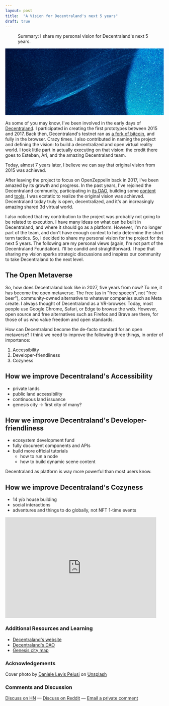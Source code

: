 ```yaml
---
layout: post
title:  "A Vision for Decentraland's next 5 years"
draft: true
---
```

<figure>
  <figcaption style="text-align: left">
  Summary: I share my personal vision for Decentraland's next 5 years.
  </figcaption>
</figure>
<img class="cover" src="/img/decentraland-vision/cover.jpg">

As some of you may know, I've been involved in the early days of [Decentraland](https://decentraland.org/). I participated in creating the first prototypes between 2015 and 2017. Back then, Decentraland's testnet ran as [a fork of bitcoin](https://github.com/decentraland/bronzeage-node/commit/7a5245e8434558d298d07d0dd2bd9862ca3af408), and fully in the browser. Crazy times. I also contributed in naming the project and defining the vision: to build a decentralized and open virtual reality world. I took little part in actually executing on that vision: the credit there goes to Esteban, Ari, and the amazing Decentraland team. 

Today, almost 7 years later, I believe we can say that original vision from 2015 was achieved. 

After leaving the project to focus on OpenZeppelin back in 2017, I've been amazed by its growth and progress. In the past years, I've rejoined the Decentraland community, participating in [its DAO](https://governance.decentraland.org/), building some [content](https://play.decentraland.org/?position=52,90) and [tools](https://genesis.city/). I was ecstatic to realize the original vision was achieved. Decentraland today truly is open, decentralized, and it's an increasingly amazing shared 3d virtual world. 

I also noticed that my contribution to the project was probably not going to be related to execution. I have many ideas on what can be built in Decentraland, and where it should go as a platform. However, I'm no longer part of the team, and don't have enough context to help determine the short term tactics. So, I decided to share my personal vision for the project for the next 5 years. The following are my personal views (again, I'm not part of the Decentraland Foundation). I'll be candid and straightforward. I hope that sharing my vision sparks strategic discussions and inspires our community to take Decentraland to the next level.

## The Open Metaverse

So, how does Decentraland look like in 2027, five years from now? To me, it has become the open metaverse. The free (as in "free speech", not "free beer"), community-owned alternative to whatever companies such as Meta create. I always thought of Decentraland as a VR-browser. Today, most people use Google Chrome, Safari, or Edge to browse the web. However, open source and free alternatives such as Firefox and Brave are there, for those of us who value freedom and open standards. 

How can Decentraland become the de-facto standard for an open metaverse? I think we need to improve the following three things, in order of importance:
1) Accessibility
2) Developer-friendliness
3) Cozyness

## How we improve Decentraland's Accessibility
- private lands
- public land accessibility
- continuous land issuance
- genesis city -> first city of many?

## How we improve Decentraland's Developer-friendliness
- ecosystem development fund
- fully document components and APIs
- build more official tutorials
	- how to run a node
	- how to build dynamic scene content

Decentraland as platform is way more powerful than most users know. 

## How we improve Decentraland's Cozyness
- 14 y/o house building
- social interactions
- adventures and things to do globally, not NFT 1-time events


<div style="text-align: center">
	<iframe style="display:block;" src="https://maraoz.substack.com/embed" width="480" height="320" style="border:1px solid #EEE; background:white;" frameborder="0" scrolling="no"></iframe>
</div>

### Additional Resources and Learning
- [Decentraland's website](https://decentraland.org/)
- [Decentraland's DAO](https://governance.decentraland.org/)
- [Genesis city map](https://genesis.city/)

### Acknowledgements

Cover photo by <a href="https://unsplash.com/@yogidan2012">Daniele Levis Pelusi</a> on <a href="https://unsplash.com/">Unsplash</a>
  
### Comments and Discussion
[Discuss on HN]() — [Discuss on Reddit]() — [Email a private comment](mailto:contact@maraoz.com)


